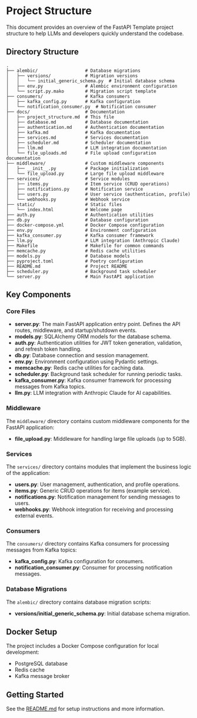 # Project Structure

This document provides an overview of the FastAPI Template project structure to help LLMs and developers quickly understand the codebase.

## Directory Structure

```
.
├── alembic/                  # Database migrations
│   ├── versions/             # Migration versions
│   │   └── initial_generic_schema.py  # Initial database schema
│   ├── env.py                # Alembic environment configuration
│   └── script.py.mako        # Migration script template
├── consumers/                # Kafka consumers
│   ├── kafka_config.py       # Kafka configuration
│   └── notification_consumer.py  # Notification consumer
├── docs/                     # Documentation
│   ├── project_structure.md  # This file
│   ├── database.md           # Database documentation
│   ├── authentication.md     # Authentication documentation
│   ├── kafka.md              # Kafka documentation
│   ├── services.md           # Services documentation
│   ├── scheduler.md          # Scheduler documentation
│   ├── llm.md                # LLM integration documentation
│   └── file_uploads.md       # File upload configuration documentation
├── middleware/               # Custom middleware components
│   ├── __init__.py           # Package initialization
│   └── file_upload.py        # Large file upload middleware
├── services/                 # Service modules
│   ├── items.py              # Item service (CRUD operations)
│   ├── notifications.py      # Notification service
│   ├── users.py              # User service (authentication, profile)
│   └── webhooks.py           # Webhook service
├── static/                   # Static files
│   └── index.html            # Welcome page
├── auth.py                   # Authentication utilities
├── db.py                     # Database configuration
├── docker-compose.yml        # Docker Compose configuration
├── env.py                    # Environment configuration
├── kafka_consumer.py         # Kafka consumer framework
├── llm.py                    # LLM integration (Anthropic Claude)
├── Makefile                  # Makefile for common commands
├── memcache.py               # Redis cache utilities
├── models.py                 # Database models
├── pyproject.toml            # Poetry configuration
├── README.md                 # Project README
├── scheduler.py              # Background task scheduler
└── server.py                 # Main FastAPI application
```

## Key Components

### Core Files

- **server.py**: The main FastAPI application entry point. Defines the API routes, middleware, and startup/shutdown events.
- **models.py**: SQLAlchemy ORM models for the database schema.
- **auth.py**: Authentication utilities for JWT token generation, validation, and refresh token handling.
- **db.py**: Database connection and session management.
- **env.py**: Environment configuration using Pydantic settings.
- **memcache.py**: Redis cache utilities for caching data.
- **scheduler.py**: Background task scheduler for running periodic tasks.
- **kafka_consumer.py**: Kafka consumer framework for processing messages from Kafka topics.
- **llm.py**: LLM integration with Anthropic Claude for AI capabilities.

### Middleware

The `middleware/` directory contains custom middleware components for the FastAPI application:

- **file_upload.py**: Middleware for handling large file uploads (up to 5GB).

### Services

The `services/` directory contains modules that implement the business logic of the application:

- **users.py**: User management, authentication, and profile operations.
- **items.py**: Generic CRUD operations for items (example service).
- **notifications.py**: Notification management for sending messages to users.
- **webhooks.py**: Webhook integration for receiving and processing external events.

### Consumers

The `consumers/` directory contains Kafka consumers for processing messages from Kafka topics:

- **kafka_config.py**: Kafka configuration for consumers.
- **notification_consumer.py**: Consumer for processing notification messages.

### Database Migrations

The `alembic/` directory contains database migration scripts:

- **versions/initial_generic_schema.py**: Initial database schema migration.

## Docker Setup

The project includes a Docker Compose configuration for local development:

- PostgreSQL database
- Redis cache
- Kafka message broker

## Getting Started

See the [README.md](../README.md) for setup instructions and more information.
